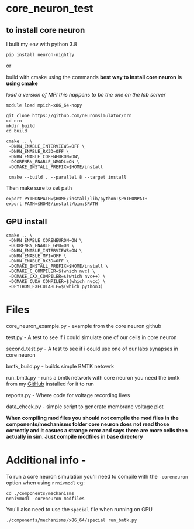 # core_neuron_test
## to install core neuron

I built my env with python 3.8
```
pip install neuron-nightly
```
or 

build with cmake using the commands **best way to install core neuron is using cmake**

*load a version of MPI this happens to be the one on the lab server*
```
module load mpich-x86_64-nopy

git clone https://github.com/neuronsimulator/nrn
cd nrn
mkdir build
cd build

cmake .. \
 -DNRN_ENABLE_INTERVIEWS=OFF \
 -DNRN_ENABLE_RX3D=OFF \
 -DNRN_ENABLE_CORENEURON=ON\
 -DCORENRN_ENABLE_NMODL=ON \
 -DCMAKE_INSTALL_PREFIX=$HOME/install
 
 cmake --build . --parallel 8 --target install
 ```
Then make sure to set path
```
export PYTHONPATH=$HOME/install/lib/python:$PYTHONPATH
export PATH=$HOME/install/bin:$PATH
```

## GPU install

```
cmake .. \
 -DNRN_ENABLE_CORENEURON=ON \
 -DCORENRN_ENABLE_GPU=ON \
 -DNRN_ENABLE_INTERVIEWS=ON \
 -DNRN_ENABLE_MPI=OFF \
 -DNRN_ENABLE_RX3D=OFF \
 -DCMAKE_INSTALL_PREFIX=$HOME/install \
 -DCMAKE_C_COMPILER=$(which nvc) \
 -DCMAKE_CXX_COMPILER=$(which nvc++) \
 -DCMAKE_CUDA_COMPILER=$(which nvcc) \
 -DPYTHON_EXECUTABLE=$(which python3)
```

# Files

core_neuron_example.py - example from the core neuron github

test.py - A test to see if i could simulate one of our cells in core neuron

second_test.py - A test to see if i could use one of our labs synapses in core neuron

bmtk_build.py - builds simple BMTK netowrk

run_bmtk.py - runs a bmtk network with core neuron you need the bmtk from my [GitHub](https://github.com/GregGlickert/bmtk) installed for it to run

reports.py - Where code for voltage recording lives

data_check.py - simple script to generate membrane voltage plot

**When compiling mod files you should not compile the mod files in the components/mechanisms folder core neuron does not read those correctly and it casues a strange error and says there are more cells then actually in sim. Just compile modfiles in base directory**



# Additional info -

To run a core neuron simulation you'll need to compile with the `-coreneuron` option when using `nrnivmodl` eg:

```
cd ./components/mechanisms
nrnivmodl -coreneuron modfiles
```

You'll also need to use the `special` file when running on GPU

```
./components/mechanisms/x86_64/special run_bmtk.py
```